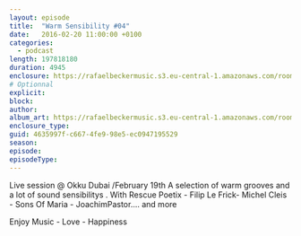 ```yaml
---
layout: episode
title:  "Warm Sensibility #04"
date:   2016-02-20 11:00:00 +0100
categories:
  - podcast
length: 197818180
duration: 4945
enclosure: https://rafaelbeckermusic.s3.eu-central-1.amazonaws.com/room-service/episodes/ws04.mp3
# Optionnal
explicit: 
block: 
author: 
album_art: https://rafaelbeckermusic.s3.eu-central-1.amazonaws.com/room-service/album_art/ws04.jpeg
enclosure_type: 
guid: 4635997f-c667-4fe9-98e5-ec0947195529
season: 
episode: 
episodeType: 
---
```

Live session @ Okku Dubai /February 19th A selection of warm grooves and a lot of sound sensibilitys . With Rescue Poetix - Filip Le Frick- Michel Cleis - Sons Of Maria - JoachimPastor.... and more

Enjoy
Music - Love - Happiness
